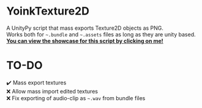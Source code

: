 # YoinkTexture2D
A UnityPy script that mass exports Texture2D objects as PNG. <br>
Works both for ``~.bundle`` and ``~.assets`` files as long as they are unity based. <br>
[__You can view the showcase for this script by clicking on me!__](https://youtu.be/kRfyRslg39w)


# TO-DO

✔️ Mass export textures <br>
❌ Allow mass import edited textures <br>
❌ Fix exporting of audio-clip as ``~.wav`` from bundle files

